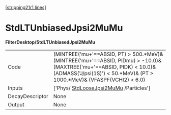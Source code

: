 [[stripping21r1 lines]](./stripping21r1-commonparticles)

# StdLTUnbiasedJpsi2MuMu

**FilterDesktop/StdLTUnbiasedJpsi2MuMu**

|                 |                                                                                                                                                                                                         |
|-----------------|---------------------------------------------------------------------------------------------------------------------------------------------------------------------------------------------------------|
| Code            | (MINTREE('mu+'==ABSID, PT) \> 500.\*MeV)& (MINTREE('mu+'==ABSID, PIDmu) \> -10.0)& (MAXTREE('mu+'==ABSID, PIDK) \< 10.0)& (ADMASS('J/psi(1S)') \< 50.\*MeV)& (PT \> 1000.\*MeV)& (VFASPF(VCHI2) \< 6.0) |
| Inputs          | ['Phys/ [StdLooseJpsi2MuMu](./stripping21r1-stdloosejpsi2mumu) /Particles']                                                                                                                           |
| DecayDescriptor | None                                                                                                                                                                                                    |
| Output          | None                                                                                                                                                                                                    |
